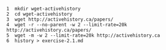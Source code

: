     1  mkdir wget-activehistory
    2  cd wget-activehistory
    3  wget http://activehistory.ca/papers/
    4  wget -r --no-parent -w 2 --limit-rate=20k http://activehistory.ca/papers/
    5  wget -m -w 2 --limit-rate=20k http://activehistory.ca
    6  history > exercise-2.1.md
